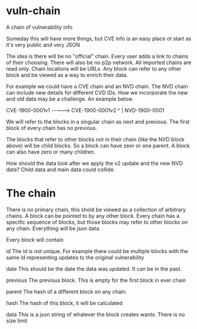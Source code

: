 # vuln-chain
A chain of vulnerability info

Someday this will have more things, but CVE info is an easy place ot start as it's very public and very JSON

The idea is there will be no "official" chain. Every user adds a link to
chains of their choosing. There will also be no p2p network. All imported
chains are read only. Chain locations will be URLs. Any block can refer to
any other block and be viewed as a way to enrich their data.

For example we could have a CVE chain and an NVD chain. The NVD chain can
include new details for different CVD IDs. How we incorporate the new and
old data may be a challenge. An example below

CVE-1900-0001v1 -----> CVE-1900-0001v2
       ^
       |
    NVD-1900-0001

We will refer to the blocks in a singular chain as next and previous. The
first block of every chain has no previous.

The blocks that refer to other blocks not in their chain (like the NVD
block above) will be child blocks. So a block can have zeor or one parent.
A block can also have zero or many children.

How should the data look after we apply the v2 update and the new NVD data?
Child data and main data could collide.

# The chain

There is no primary chain, this shold be viewed as a collection of
arbitrary chains. A block can be pointed to by any other block. Every chain
has a specific sequence of blocks, but those blocks may refer to other
blocks on any chain. Everything will be json data.

Every block will contain

id
The id is not unique. For example there could be multiple blocks with the
same id representing updates to the original vulnerability

date
This should be the date the data was updated. It can be in the past.

previous
The previous block. This is empty for the first block in ever chain

parent
The hash of a different block on any chain.

hash
The hash of this block, it will be calculated

data
This is a json string of whatever the block creates wants. There is no size
limit
